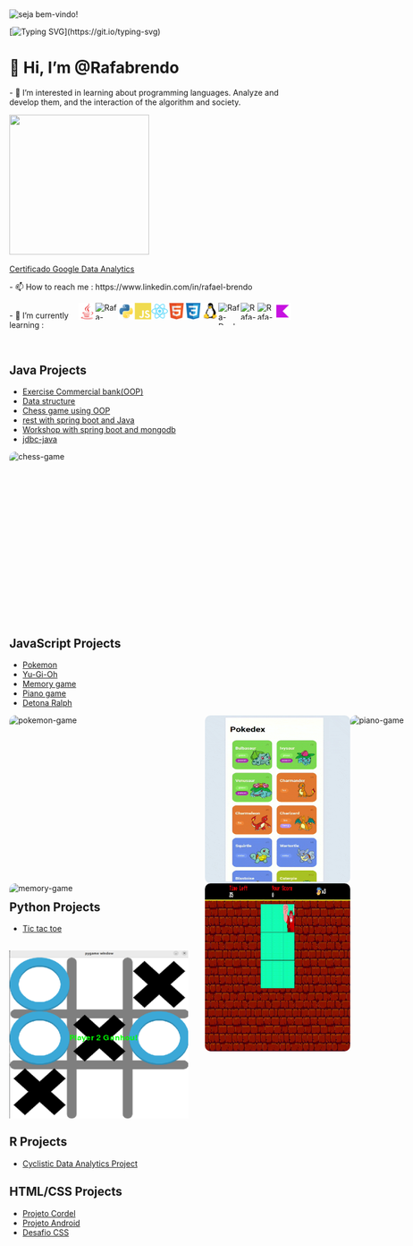 <img align="center" alt="seja bem-vindo!" src="https://capsule-render.vercel.app/api?type=venom&height=200&text=Seja%20Bem-Vindo!&fontSize=70&color=0:8871e5,100:b678c4&stroke=b678c4">

[![Typing SVG](https://readme-typing-svg.herokuapp.com?font=Fira+Code&weight=700&size=26&duration=4864&pause=500&color=1441D2A1&background=002AFF00&random=false&width=700&lines=Ol%C3%A1!;Meu+nome+%C3%A9+Rafael+Brendo!;Estou+me+graduando+em+Engenharia+de+Software!)](https://git.io/typing-svg)

<h1> 👋 Hi, I’m @Rafabrendo</h1>
<p>- 👀 I’m interested in learning about programming languages. Analyze and develop them, and the interaction of the algorithm and society.</p>


<a href="https://www.credly.com/badges/bb7deaf4-9426-4f52-91da-c0d3c7b7772e/public_url"><img  src="https://images.credly.com/size/240x240/images/975f4562-83b7-4652-9cd8-4490a68441be/image.png" height="250" width="250"></a>

<a href="">Certificado Google Data Analytics  </a>

<p> - 📫 How to reach me : https://www.linkedin.com/in/rafael-brendo</p>

<div style="display: flex">
  <p> - 🌱 I’m currently learning :</p>
  <img align="center" alt="Rafa-Js" height="30px" width="40px" src="https://raw.githubusercontent.com/devicons/devicon/master/icons/java/java-plain.svg">
  
  <img align="center" alt="Rafa-spring" height="30" width="40" src="https://cdn.jsdelivr.net/gh/devicons/devicon/icons/spring/spring-original.svg">
  
  
  
  <img align="center" alt="Rafa-Python" height="30" width="40" src="https://raw.githubusercontent.com/devicons/devicon/master/icons/python/python-original.svg">
  
  <img align="center" alt="Rafa-Js" height="30" width="40" src="https://raw.githubusercontent.com/devicons/devicon/master/icons/javascript/javascript-plain.svg">
  
  <img align="center" alt="Rafa-React" height="30" width="40" src="https://raw.githubusercontent.com/devicons/devicon/master/icons/react/react-original.svg">
  
  <img align="center" alt="Rafa-HTML" height="30" width="40" src="https://raw.githubusercontent.com/devicons/devicon/master/icons/html5/html5-original.svg">
  
  <img align="center" alt="Rafa-CSS" height="30" width="40" src="https://raw.githubusercontent.com/devicons/devicon/master/icons/css3/css3-original.svg">

  <img align="center" alt="Rafa-Linux" height="30" width="40" src="https://raw.githubusercontent.com/devicons/devicon/master/icons/linux/linux-original.svg">

  <img align="center" alt="Rafa-Docker" height="40" width="40" src="https://cdn.jsdelivr.net/gh/devicons/devicon/icons/docker/docker-original.svg">
  
  <img align="center" alt="Rafa-R" height="30" width="30" src="https://github.com/Rafabrendo/Rafabrendo/assets/98275054/c7e41096-4c72-41db-8144-9119cb1c9999">

  <img align="center" alt="Rafa-SQL" height="30" width="30" src="https://github.com/Rafabrendo/Rafabrendo/assets/98275054/a7032845-3b9a-4089-8356-687829487382">

  <img align="center" alt="Rafa-kotlin" height="30" width="40" src="https://raw.githubusercontent.com/devicons/devicon/master/icons/kotlin/kotlin-plain.svg">
  
<!-- 
  visit count
  <div align="center">
    <br><p align="centre"><b>Visitors Count</b></p>  
    <p align="center"><img align="center" src="https://profile-counter.glitch.me/{Rafabrendo}/count.svg" /></p> 
    <br>
  </div>

  
  --->
</div><br>

<!--
<picture>
<source
  srcset="https://github-readme-stats.vercel.app/api?username=Rafabrendo&show_icons=true&theme=dark"
  media="(prefers-color-scheme: dark)"
/>
<img src="https://github-readme-stats.vercel.app/api?username=Rafabrendo&show_icons=true&theme=dark" />
</picture>
--->


<!---
Rafabrendo/Rafabrendo is a ✨ special ✨ repository because its `README.md` (this file) appears on your GitHub profile.
You can click the Preview link to take a look at your changes.
--->

## Java Projects
<ul>
  <li><a href="https://github.com/Rafabrendo/OO-e-Composicao/tree/main">Exercise Commercial bank(OOP)</a></li>
  <li><a href="https://github.com/Rafabrendo/Data-Structures">Data structure</a></li>
  <li><a href="https://github.com/Rafabrendo/chess-system-java">Chess game using OOP</a></li>
  <li><a href="https://github.com/Rafabrendo/rest-with-spring-boot-and-java-erudio">rest with spring boot and Java</a></li>
  <li><a href="https://github.com/Rafabrendo/workshop-spring-boot-mongodb">Workshop with spring boot and mongodb</a></li>

  <li><a href="https://github.com/Rafabrendo/jdbc-java">jdbc-java</a></li>

</ul>

<div style="display: grid; height: 300px; width: 100vw; grid-template-columns: 1fr 1fr 1fr 1fr; grid-template-rows: 1fr">
  <img src="imagens/Gravação-de-tela-de-10-05-2024-23_54_04.gif"  alt="chess-game" style="height: 300px; width: 350px; border-radius: 10px">  </img>

</div>


## JavaScript Projects
<ul>
  <li><a href="https://github.com/Rafabrendo/pokemon">Pokemon</a></li>
  <li><a href="https://github.com/Rafabrendo/Jogo-de-Cartas-do-Yu-Gi-Oh">Yu-Gi-Oh</a></li>
  <li><a href="https://github.com/Rafabrendo/jogo-Da-Memoria?tab=readme-ov-file">Memory game</a></li>
  <li><a href="https://github.com/Rafabrendo/Jogo-Do-Piano">Piano game</a></li>
  <li><a href="https://github.com/Rafabrendo/detona-ralph-jogo">Detona Ralph</a></li>
</ul>

<div style="display: grid; height: 300px; width: 100vw; grid-template-columns: 1fr 1fr 1fr; grid-template-rows: 1fr">
  <img src="imagens/jogo-de-cartas.gif"  alt="pokemon-game" style="height: 300px; width: 350px; border-radius: 10px"></img>
  <img src="imagens/pokemon.gif"  alt="pokemon-game" style="height: 300px; width: 350px; border-radius: 10px"></img>
  <img src="imagens/piano.gif"  alt="piano-game" style="height: 300px; width: 350px; border-radius: 10px"></img>
  <img src="imagens/memory-gamee.gif"  alt="memory-game" style="height: 300px; width: 350px; border-radius: 10px"></img>
  <img src="imagens/detona-ralph.gif"  alt="ralph-game" style="height: 300px; width: 350px; border-radius: 10px;"></img>
</div>


## Python Projects
<ul>
  <li><a href="https://github.com/Rafabrendo/jogo-da-velha-py">Tic tac toe</a></li>
</ul>

<br>
<div style="display: grid; height: 300px; width: 100vw; grid-template-columns: 1fr 1fr 1fr; grid-template-rows: 1fr">
  <img src="imagens/jogoDaVelhapng.png"  alt="pokemon-game" style="height: 300px; width: 350px;"></img>
</div>

## R Projects
<ul>
  <li><a href="https://github.com/Rafabrendo/cyclistic-data-analytics-project">Cyclistic Data Analytics Project</a></li>
</ul>

## HTML/CSS Projects
<ul>
  <li><a href="https://github.com/Rafabrendo/projeto-cordel">Projeto Cordel</li>
  <li><a href="https://github.com/Rafabrendo/projeto-android">Projeto Android</li>
  <li><a href="https://github.com/Rafabrendo/desafio-dio">Desafio CSS</li>
</ul>

